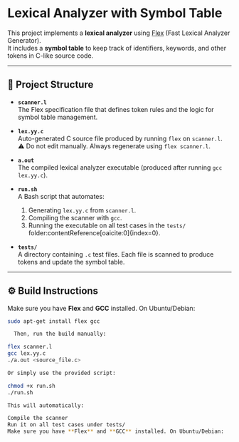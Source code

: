 # Lexical Analyzer with Symbol Table

This project implements a **lexical analyzer** using [Flex](https://github.com/westes/flex) (Fast Lexical Analyzer Generator).  
It includes a **symbol table** to keep track of identifiers, keywords, and other tokens in C-like source code.

---

## 📂 Project Structure

- **`scanner.l`**  
  The Flex specification file that defines token rules and the logic for symbol table management.

- **`lex.yy.c`**  
  Auto-generated C source file produced by running `flex` on `scanner.l`.  
  ⚠️ Do not edit manually. Always regenerate using `flex scanner.l`.

- **`a.out`**  
  The compiled lexical analyzer executable (produced after running `gcc lex.yy.c`).

- **`run.sh`**  
  A Bash script that automates:
  1. Generating `lex.yy.c` from `scanner.l`.
  2. Compiling the scanner with `gcc`.
  3. Running the executable on all test cases in the `tests/` folder:contentReference[oaicite:0]{index=0}.

- **`tests/`**  
  A directory containing `.c` test files. Each file is scanned to produce tokens and update the symbol table.

---

## ⚙️ Build Instructions

Make sure you have **Flex** and **GCC** installed. On Ubuntu/Debian:

```bash
sudo apt-get install flex gcc

  Then, run the build manually:

flex scanner.l
gcc lex.yy.c
./a.out <source_file.c>

Or simply use the provided script:

chmod +x run.sh
./run.sh

This will automatically:

Compile the scanner
Run it on all test cases under tests/
Make sure you have **Flex** and **GCC** installed. On Ubuntu/Debian:

